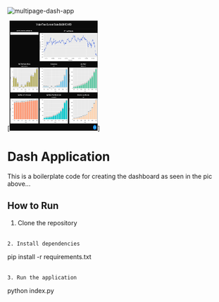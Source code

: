 ![multipage-dash-app]()

[<img src="./assets/img_patients_currentstate_dashboard.png" alt="MarineGEO circle logo" style="height: 250px; width:200px;"/>] 

#  Dash Application 

This is a boilerplate code for creating the dashboard as seen in the pic above... 

## How to Run 

1. Clone the repository 


```

2. Install dependencies 

```
pip install -r requirements.txt
```

3. Run the application 

```
python index.py
```